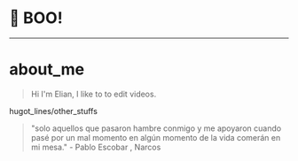 # :ghost: BOO!
***
# about_me
> Hi I'm Elian, I like to to edit videos.

hugot_lines/other_stuffs

> "solo aquellos que pasaron hambre conmigo y me apoyaron cuando pasé por un mal momento en algún momento de la vida comerán en mi mesa." - Pablo Escobar , Narcos
